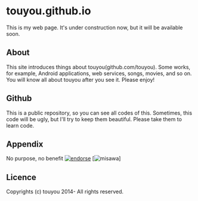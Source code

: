touyou.github.io
================
This is my web page.
It's under construction now, but it will be available soon.

About
-----
This site introduces things about touyou(github.com/touyou).
Some works, for example, Android applications, web services, songs, movies, and so on.
You will know all about touyou after you see it.
Please enjoy!

Github
------
This is a public repository, so you can see all codes of this.
Sometimes, this code will be ugly, but I'll try to keep them beautiful.
Please take them to learn code.

Appendix
--------
No purpose, no benefit
[![endorse](https://api.coderwall.com/touyou/endorsecount.png)](https://coderwall.com/touyou)
[![misawa](http://jigokuno.img.jugem.jp/20091014_1517124.gif)]

Licence
-------
Copyrights (c) touyou 2014- All rights reserved.
